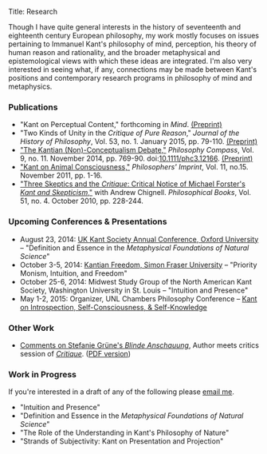 Title: Research

Though I have quite general interests in the history of seventeenth and
eighteenth century European philosophy, my work mostly focuses on issues
pertaining to Immanuel Kant's philosophy of mind, perception, his theory of
human reason and rationality, and the broader metaphysical and epistemological
views with which these ideas are integrated. I'm also very interested in seeing
what, if any, connections may be made between Kant's positions and contemporary
research programs in philosophy of mind and metaphysics.

### Publications ###

- "Kant on Perceptual Content," forthcoming in *Mind*.
[(Preprint)](|filename|/pdfs/papers/KantContent.pdf)
- "Two Kinds of Unity in the *Critique of Pure Reason*," *Journal of the History 
  of Philosophy*, Vol. 53, no. 1. January 2015, pp. 79-110. [(Preprint)](|filename|/pdfs/papers/KantUnity.pdf)
- ["The Kantian (Non)-Conceptualism Debate,"](http://onlinelibrary.wiley.com/doi/10.1111/phc3.12166/abstract) *Philosophy Compass*, Vol. 9, no. 11. November 2014, pp. 769-90. doi:[10.1111/phc3.12166](http://10.1111/phc3.12166). [(Preprint)](|filename|/pdfs/papers/KantConceptualism.pdf)
- ["Kant on Animal Consciousness,"](|filename|/pdfs/papers/KantAnimalConsciousness.pdf) *Philosophers' Imprint*, Vol. 11, no.15. November 2011, pp. 1-16.
- ["Three Skeptics and the *Critique*: Critical Notice of Michael Forster's *Kant and Skepticism*,"](|filename|/pdfs/papers/Chignell_McLear_ThreeSkeptics.pdf) with Andrew Chignell. *Philosophical Books*, Vol. 51, no. 4. October 2010, pp. 228-244.

### Upcoming Conferences & Presentations ###

- August 23, 2014: [UK Kant Society Annual Conference, Oxford
  University](http://www.philosophy.ox.ac.uk/events/uk_kant_society_conference)
  – "Definition and Essence in the *Metaphysical Foundations of Natural
  Science*"
- October 3-5, 2014: [Kantian Freedom, Simon Fraser
  University](http://www.sfu.ca/kantian-freedom/index.html) – "Priority Monism,
  Intuition, and Freedom"
- October 25-6, 2014: Midwest Study Group of the North American Kant Society,
  Washington University in St. Louis – "Intuition and Presence"
- May 1-2, 2015: Organizer, UNL Chambers Philosophy Conference – [Kant on
  Introspection, Self-Consciousness, &
  Self-Knowledge](|filename|/pages/KantConference.md)

### Other Work ###

- [Comments on Stefanie Grüne's *Blinde Anschauung*](http://virtualcritique.wordpress.com/2014/08/19/colin-mclear-on-stefanie-grunes-blinde-anschauung/), Author meets critics session of [*Critique*](http://virtualcritique.wordpress.com/about/). ([PDF version](|filename|/pdfs/papers/GruneCritique.pdf))

### Work in Progress

If you're interested in a draft of any of the following please [email me](mailto:mclear@unl.edu).

- "Intuition and Presence"
- "Definition and Essence in the *Metaphysical Foundations of Natural
  Science*"
- "The Role of the Understanding in Kant's Philosophy of Nature"
- "Strands of Subjectivity: Kant on Presentation and Projection"



